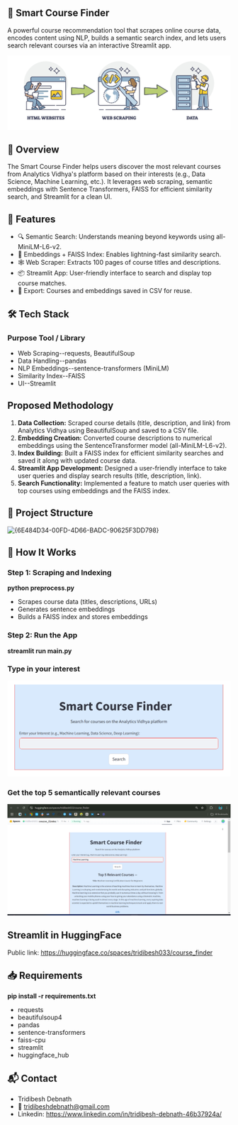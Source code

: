 ## 🎯 Smart Course Finder
A powerful course recommendation tool that scrapes online course data, encodes content using NLP, builds a semantic search index, and lets users search relevant courses via an interactive Streamlit app.

![img alt](https://github.com/Tridibesh-033/Smart_course_finder_Application/blob/main/ws.jpeg?raw=true)

## 📌 Overview
The Smart Course Finder helps users discover the most relevant courses from Analytics Vidhya's platform based on their interests (e.g., Data Science, Machine Learning, etc.).
It leverages web scraping, semantic embeddings with Sentence Transformers, FAISS for efficient similarity search, and Streamlit for a clean UI.

## 🚀 Features
- 🔍 Semantic Search: Understands meaning beyond keywords using all-MiniLM-L6-v2.
- 🧠 Embeddings + FAISS Index: Enables lightning-fast similarity search.
- 🕸️ Web Scraper: Extracts 100 pages of course titles and descriptions.
- 📦 Streamlit App: User-friendly interface to search and display top course matches.
- 🧾 Export: Courses and embeddings saved in CSV for reuse.

## 🛠️ Tech Stack
### Purpose	Tool / Library
- Web Scraping--requests, BeautifulSoup
- Data Handling--pandas
- NLP Embeddings--sentence-transformers (MiniLM)
- Similarity Index--FAISS
- UI--Streamlit

## Proposed Methodology
1. **Data Collection:** Scraped course details (title, description, and link) from Analytics Vidhya using BeautifulSoup and saved to a CSV file.
2. **Embedding Creation:** Converted course descriptions to numerical embeddings using the SentenceTransformer model (all-MiniLM-L6-v2).
3. **Index Building:** Built a FAISS index for efficient similarity searches and saved it along with updated course data.
4. **Streamlit App Development:** Designed a user-friendly interface to take user queries and display search results (title, description, link).
5. **Search Functionality:** Implemented a feature to match user queries with top courses using embeddings and the FAISS index.

## 📂 Project Structure

<img width="406" height="141" alt="{6E484D34-00FD-4D66-BADC-90625F3DD798}" src="https://github.com/user-attachments/assets/e6c530ce-7999-444f-b54f-8a8dabffe233" />

## 🧪 How It Works
### Step 1: Scraping and Indexing
**python preprocess.py**
- Scrapes course data (titles, descriptions, URLs)
- Generates sentence embeddings
- Builds a FAISS index and stores embeddings

### Step 2: Run the App
**streamlit run main.py**
### Type in your interest
![img alt](https://github.com/Tridibesh-033/Smart_course_finder_Application/blob/main/stm.png?raw=true)
### Get the top 5 semantically relevant courses
![img alt](https://github.com/Tridibesh-033/Smart_course_finder_Application/blob/main/stm1.png?raw=true)

## Streamlit in HuggingFace
Public link: https://huggingface.co/spaces/tridibesh033/course_finder

## 📥 Requirements
**pip install -r requirements.txt**

- requests
- beautifulsoup4
- pandas
- sentence-transformers
- faiss-cpu
- streamlit
- huggingface_hub

## 📬 Contact
- Tridibesh Debnath
- 📧 tridibeshdebnath@gmail.com
- Linkedin: https://www.linkedin.com/in/tridibesh-debnath-46b37924a/

